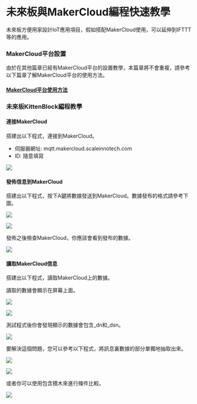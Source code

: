 # 未來板與MakerCloud編程快速教學

未來板方便用家設計IoT應用項目，假如搭配MakerCloud使用，可以延伸到IFTTT等的應用。

### MakerCloud平台設置

由於在其他篇章已經有MakerCloud平台的設置教學，本篇章將不會重複，請參考以下篇章了解MakerCloud平台的使用方法。

#### [MakerCloud平台使用方法](../wifibrick\_makecode/makercloud.md#di-yi-bu-ping-tai-zhun-bei)

### 未來板KittenBlock編程教學

#### 連接MakerCloud

搭建出以下程式，連接到MakerCloud。

* 伺服器網址: mqtt.makercloud.scaleinnotech.com
* ID: 隨意填寫

![](https://kittenbothk.readthedocs.io/en/latest/\_images/mc110.png)

#### 發佈信息到MakerCloud

搭建出以下程式，按下A鍵將數據發送到MakerCloud。數據發布的格式請參考下圖。

![](https://kittenbothk.readthedocs.io/en/latest/\_images/mc28.png)

![](https://kittenbothk.readthedocs.io/en/latest/\_images/mc33.png)

發佈之後檢查MakerCloud，你應該會看到發布的數據。

![](https://kittenbothk.readthedocs.io/en/latest/\_images/mc82.png)

#### 讀取MakerCloud信息

搭建出以下程式，讀取MakerCloud上的數據。

讀取的數據會顯示在屏幕上面。

![](https://kittenbothk.readthedocs.io/en/latest/\_images/mc43.png)

![](https://kittenbothk.readthedocs.io/en/latest/\_images/mc52.png)

測試程式後你會發現顯示的數據會包含\_dn和\_dsn。

![](https://kittenbothk.readthedocs.io/en/latest/\_images/mc6.jpg)

要解決這個問題，您可以參考以下程式，將訊息裏數據的部分單獨地抽取出來。

![](https://kittenbothk.readthedocs.io/en/latest/\_images/mc72.png)

![](https://kittenbothk.readthedocs.io/en/latest/\_images/mc9.jpg)

或者你可以使用包含積木來進行條件比較。

![](https://kittenbothk.readthedocs.io/en/latest/\_images/mc102.png)
